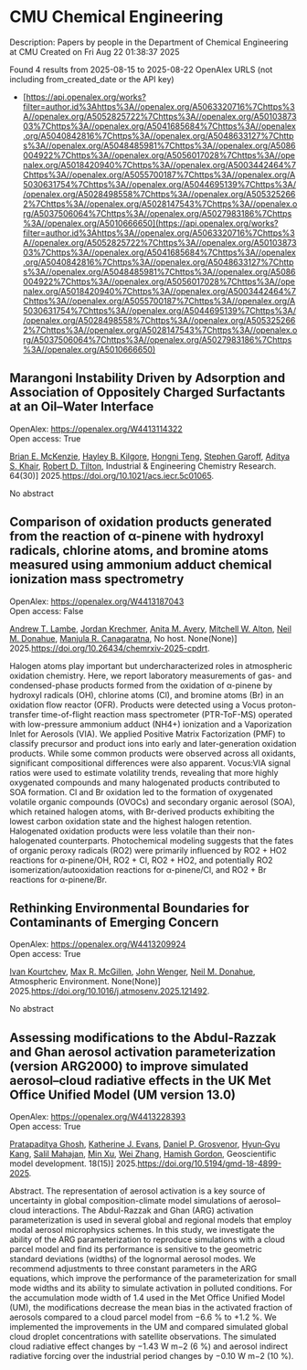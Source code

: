 # CMU Chemical Engineering
Description: Papers by people in the Department of Chemical Engineering at CMU
Created on Fri Aug 22 01:38:37 2025

Found 4 results from 2025-08-15 to 2025-08-22
OpenAlex URLS (not including from_created_date or the API key)
- [https://api.openalex.org/works?filter=author.id%3Ahttps%3A//openalex.org/A5063320716%7Chttps%3A//openalex.org/A5052825722%7Chttps%3A//openalex.org/A5010387303%7Chttps%3A//openalex.org/A5041685684%7Chttps%3A//openalex.org/A5040842816%7Chttps%3A//openalex.org/A5048633127%7Chttps%3A//openalex.org/A5048485981%7Chttps%3A//openalex.org/A5086004922%7Chttps%3A//openalex.org/A5056017028%7Chttps%3A//openalex.org/A5018420940%7Chttps%3A//openalex.org/A5003442464%7Chttps%3A//openalex.org/A5055700187%7Chttps%3A//openalex.org/A5030631754%7Chttps%3A//openalex.org/A5044695139%7Chttps%3A//openalex.org/A5028498558%7Chttps%3A//openalex.org/A5053252662%7Chttps%3A//openalex.org/A5028147543%7Chttps%3A//openalex.org/A5037506064%7Chttps%3A//openalex.org/A5027983186%7Chttps%3A//openalex.org/A5010666650](https://api.openalex.org/works?filter=author.id%3Ahttps%3A//openalex.org/A5063320716%7Chttps%3A//openalex.org/A5052825722%7Chttps%3A//openalex.org/A5010387303%7Chttps%3A//openalex.org/A5041685684%7Chttps%3A//openalex.org/A5040842816%7Chttps%3A//openalex.org/A5048633127%7Chttps%3A//openalex.org/A5048485981%7Chttps%3A//openalex.org/A5086004922%7Chttps%3A//openalex.org/A5056017028%7Chttps%3A//openalex.org/A5018420940%7Chttps%3A//openalex.org/A5003442464%7Chttps%3A//openalex.org/A5055700187%7Chttps%3A//openalex.org/A5030631754%7Chttps%3A//openalex.org/A5044695139%7Chttps%3A//openalex.org/A5028498558%7Chttps%3A//openalex.org/A5053252662%7Chttps%3A//openalex.org/A5028147543%7Chttps%3A//openalex.org/A5037506064%7Chttps%3A//openalex.org/A5027983186%7Chttps%3A//openalex.org/A5010666650)

## Marangoni Instability Driven by Adsorption and Association of Oppositely Charged Surfactants at an Oil–Water Interface   

OpenAlex: https://openalex.org/W4413114322    
Open access: True
    
[Brian E. McKenzie](https://openalex.org/A5087186936), [Hayley B. Kilgore](https://openalex.org/A5119271314), [Hongni Teng](https://openalex.org/A5058447017), [Stephen Garoff](https://openalex.org/A5063229014), [Aditya S. Khair](https://openalex.org/A5018420940), [Robert D. Tilton](https://openalex.org/A5037506064), Industrial & Engineering Chemistry Research. 64(30)] 2025.https://doi.org/10.1021/acs.iecr.5c01065.
    
No abstract    

    

## Comparison of oxidation products generated from the reaction of α-pinene with hydroxyl radicals, chlorine atoms, and bromine atoms measured using ammonium adduct chemical ionization mass spectrometry   

OpenAlex: https://openalex.org/W4413187043    
Open access: False
    
[Andrew T. Lambe](https://openalex.org/A5051630368), [Jordan Krechmer](https://openalex.org/A5062687219), [Anita M. Avery](https://openalex.org/A5053220317), [Mitchell W. Alton](https://openalex.org/A5064213945), [Neil M. Donahue](https://openalex.org/A5041685684), [Manjula R. Canagaratna](https://openalex.org/A5062166400), No host. None(None)] 2025.https://doi.org/10.26434/chemrxiv-2025-cpdrt.
    
Halogen atoms play important but undercharacterized roles in atmospheric oxidation chemistry. Here, we report laboratory measurements of gas- and condensed-phase products formed from the oxidation of α-pinene by hydroxyl radicals (OH), chlorine atoms (Cl), and bromine atoms (Br) in an oxidation flow reactor (OFR). Products were detected using a Vocus proton-transfer time-of-flight reaction mass spectrometer (PTR-ToF-MS) operated with low-pressure ammonium adduct (NH4+) ionization and a Vaporization Inlet for Aerosols (VIA). We applied Positive Matrix Factorization (PMF) to classify precursor and product ions into early and later-generation oxidation products. While some common products were observed across all oxidants, significant compositional differences were also apparent. Vocus:VIA signal ratios were used to estimate volatility trends, revealing that more highly oxygenated compounds and many halogenated products contributed to SOA formation. Cl and Br oxidation led to the formation of oxygenated volatile organic compounds (OVOCs) and secondary organic aerosol (SOA), which retained halogen atoms, with Br-derived products exhibiting the lowest carbon oxidation state and the highest halogen retention. Halogenated oxidation products were less volatile than their non-halogenated counterparts. Photochemical modeling suggests that the fates of organic peroxy radicals (RO2) were primarily influenced by RO2 + HO2 reactions for α-pinene/OH, RO2 + Cl, RO2 + HO2, and potentially RO2 isomerization/autooxidation reactions for α-pinene/Cl, and RO2 + Br reactions for α-pinene/Br.    

    

## Rethinking Environmental Boundaries for Contaminants of Emerging Concern   

OpenAlex: https://openalex.org/W4413209924    
Open access: True
    
[Ivan Kourtchev](https://openalex.org/A5029339098), [Max R. McGillen](https://openalex.org/A5043418348), [John Wenger](https://openalex.org/A5031616608), [Neil M. Donahue](https://openalex.org/A5041685684), Atmospheric Environment. None(None)] 2025.https://doi.org/10.1016/j.atmosenv.2025.121492.
    
No abstract    

    

## Assessing modifications to the Abdul-Razzak and Ghan aerosol activation parameterization (version ARG2000) to improve simulated aerosol–cloud radiative effects in the UK Met Office Unified Model (UM version 13.0)   

OpenAlex: https://openalex.org/W4413228393    
Open access: True
    
[Pratapaditya Ghosh](https://openalex.org/A5005781295), [Katherine J. Evans](https://openalex.org/A5079659440), [Daniel P. Grosvenor](https://openalex.org/A5028113214), [Hyun‐Gyu Kang](https://openalex.org/A5015919898), [Salil Mahajan](https://openalex.org/A5023485909), [Min Xu](https://openalex.org/A5014558136), [Wei Zhang](https://openalex.org/A5100441591), [Hamish Gordon](https://openalex.org/A5086004922), Geoscientific model development. 18(15)] 2025.https://doi.org/10.5194/gmd-18-4899-2025.
    
Abstract. The representation of aerosol activation is a key source of uncertainty in global composition-climate model simulations of aerosol–cloud interactions. The Abdul-Razzak and Ghan (ARG) activation parameterization is used in several global and regional models that employ modal aerosol microphysics schemes. In this study, we investigate the ability of the ARG parameterization to reproduce simulations with a cloud parcel model and find its performance is sensitive to the geometric standard deviations (widths) of the lognormal aerosol modes. We recommend adjustments to three constant parameters in the ARG equations, which improve the performance of the parameterization for small mode widths and its ability to simulate activation in polluted conditions. For the accumulation mode width of 1.4 used in the Met Office Unified Model (UM), the modifications decrease the mean bias in the activated fraction of aerosols compared to a cloud parcel model from −6.6 % to +1.2 %. We implemented the improvements in the UM and compared simulated global cloud droplet concentrations with satellite observations. The simulated cloud radiative effect changes by −1.43 W m−2 (6 %) and aerosol indirect radiative forcing over the industrial period changes by −0.10 W m−2 (10 %).    

    
